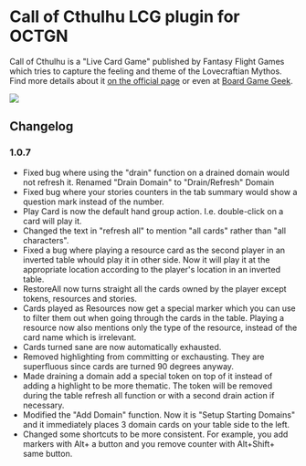 Call of Cthulhu LCG plugin for OCTGN
====================================

Call of Cthulhu is a "Live Card Game" published by Fantasy Flight Games which tries to capture the feeling and theme of the Lovecraftian Mythos.
Find more details about it [on the official page](http://www.fantasyflightgames.com/edge_minisite.asp?eidm=11) or even at [Board Game Geek](http://boardgamegeek.com/boardgame/40270/call-of-cthulhu-the-card-game).

[![](http://i.imgur.com/waxe6l.jpg)](http://www.commissionedcomic.com/?p=4555)

Changelog
---------

### 1.0.7

* Fixed bug where using the "drain" function on a drained domain would not refresh it. Renamed "Drain Domain" to "Drain/Refresh" Domain
* Fixed bug where your stories counters in the tab summary would show a question mark instead of the number.
* Play Card is now the default hand group action. I.e. double-click on a card will play it.
* Changed the text in "refresh all" to mention "all cards" rather than "all characters".
* Fixed a bug where playing a resource card as the second player in an inverted table whould play it in other side. Now it will play it at the appropriate location according to the player's location in an inverted table.
* RestoreAll now turns straight all the cards owned by the player except tokens, resources and stories.
* Cards played as Resources now get a special marker which you can use to filter them out when going through the cards in the table. Playing a resource now also mentions only the type of the resource, instead of the card name which is irrelevant.
* Cards turned sane are now automatically exhausted.
* Removed highlighting from committing or exchausting. They are superfluous since cards are turned 90 degrees anyway.
* Made draining a domain add a special token on top of it instead of adding a highlight to be more thematic. The token will be removed during the table refresh all function or with a second drain action if necessary.
* Modified the "Add Domain" function. Now it is "Setup Starting Domains" and it immediately places 3 domain cards on your table side to the left.
* Changed some shortcuts to be more consistent. For example, you add markers with Alt+ a button and you remove counter with Alt+Shift+ same button.
